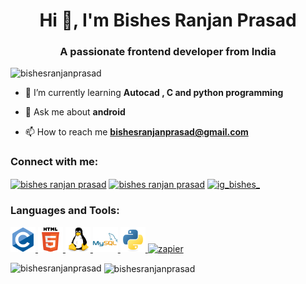 <h1 align="center">Hi 👋, I'm Bishes Ranjan Prasad</h1>
<h3 align="center">A passionate frontend developer from India</h3>

<p align="left"> <img src="https://komarev.com/ghpvc/?username=bishesranjanprasad&label=Profile%20views&color=0e75b6&style=flat" alt="bishesranjanprasad" /> </p>

- 🌱 I’m currently learning **Autocad , C and python programming**

- 💬 Ask me about **android**

- 📫 How to reach me **bishesranjanprasad@gmail.com**

<h3 align="left">Connect with me:</h3>
<p align="left">
<a href="https://linkedin.com/in/bishes ranjan prasad" target="blank"><img align="center" src="https://raw.githubusercontent.com/rahuldkjain/github-profile-readme-generator/master/src/images/icons/Social/linked-in-alt.svg" alt="bishes ranjan prasad" height="30" width="40" /></a>
<a href="https://fb.com/bishes ranjan prasad" target="blank"><img align="center" src="https://raw.githubusercontent.com/rahuldkjain/github-profile-readme-generator/master/src/images/icons/Social/facebook.svg" alt="bishes ranjan prasad" height="30" width="40" /></a>
<a href="https://instagram.com/ig_bishes_" target="blank"><img align="center" src="https://raw.githubusercontent.com/rahuldkjain/github-profile-readme-generator/master/src/images/icons/Social/instagram.svg" alt="ig_bishes_" height="30" width="40" /></a>
</p>

<h3 align="left">Languages and Tools:</h3>
<p align="left"> <a href="https://www.cprogramming.com/" target="_blank" rel="noreferrer"> <img src="https://raw.githubusercontent.com/devicons/devicon/master/icons/c/c-original.svg" alt="c" width="40" height="40"/> </a> <a href="https://www.w3.org/html/" target="_blank" rel="noreferrer"> <img src="https://raw.githubusercontent.com/devicons/devicon/master/icons/html5/html5-original-wordmark.svg" alt="html5" width="40" height="40"/> </a> <a href="https://www.linux.org/" target="_blank" rel="noreferrer"> <img src="https://raw.githubusercontent.com/devicons/devicon/master/icons/linux/linux-original.svg" alt="linux" width="40" height="40"/> </a> <a href="https://www.mysql.com/" target="_blank" rel="noreferrer"> <img src="https://raw.githubusercontent.com/devicons/devicon/master/icons/mysql/mysql-original-wordmark.svg" alt="mysql" width="40" height="40"/> </a> <a href="https://www.python.org" target="_blank" rel="noreferrer"> <img src="https://raw.githubusercontent.com/devicons/devicon/master/icons/python/python-original.svg" alt="python" width="40" height="40"/> </a> <a href="https://zapier.com" target="_blank" rel="noreferrer"> <img src="https://www.vectorlogo.zone/logos/zapier/zapier-icon.svg" alt="zapier" width="40" height="40"/> </a> </p>

<p><img align="left" src="https://github-readme-stats.vercel.app/api/top-langs?username=bishesranjanprasad&show_icons=true&locale=en&layout=compact" alt="bishesranjanprasad" /></p>

<p>&nbsp;<img align="center" src="https://github-readme-stats.vercel.app/api?username=bishesranjanprasad&show_icons=true&locale=en" alt="bishesranjanprasad" /></p>
